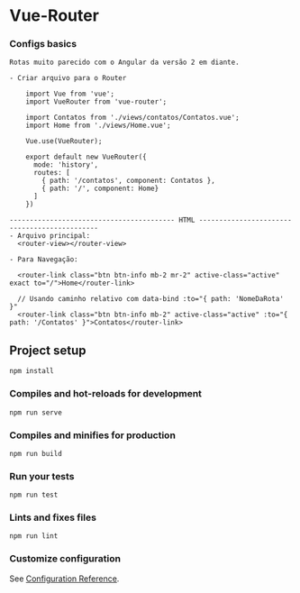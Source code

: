 # Vue-Router

### Configs basics
  ````
  Rotas muito parecido com o Angular da versão 2 em diante.
  
  - Criar arquivo para o Router
    
      import Vue from 'vue';
      import VueRouter from 'vue-router';

      import Contatos from './views/contatos/Contatos.vue';
      import Home from './views/Home.vue';

      Vue.use(VueRouter);

      export default new VueRouter({
        mode: 'history',
        routes: [
          { path: '/contatos', component: Contatos },
          { path: '/', component: Home}
        ]
      })
      
 ----------------------------------------- HTML ---------------------------------------------
  - Arquivo principal:
    <router-view></router-view>
  
  - Para Navegação:
  
    <router-link class="btn btn-info mb-2 mr-2" active-class="active" exact to="/">Home</router-link>
    
    // Usando caminho relativo com data-bind :to="{ path: 'NomeDaRota' }"
    <router-link class="btn btn-info mb-2" active-class="active" :to="{ path: '/Contatos' }">Contatos</router-link>
  
  ````


## Project setup
```
npm install
```

### Compiles and hot-reloads for development
```
npm run serve
```

### Compiles and minifies for production
```
npm run build
```

### Run your tests
```
npm run test
```

### Lints and fixes files
```
npm run lint
```

### Customize configuration
See [Configuration Reference](https://cli.vuejs.org/config/).

